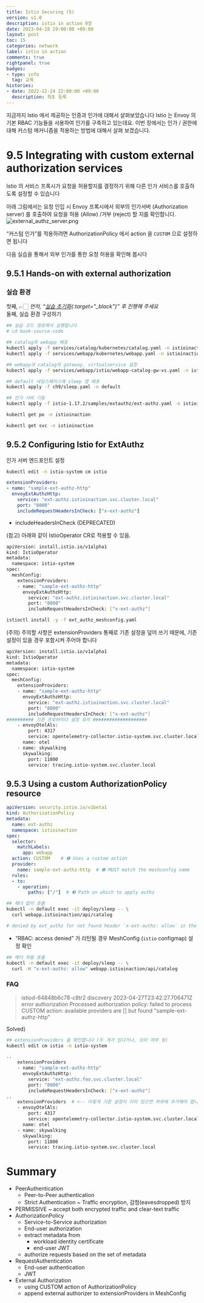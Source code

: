 ```yaml
---
title: Istio Securing (5)  
version: v1.0  
description: istio in action 9장  
date: 2023-04-28 19:00:00 +09:00  
layout: post  
toc: 15  
categories: network
label: istio in action
comments: true
rightpanel: true
badges:
- type: info  
  tag: 교육
histories:
- date: 2022-12-24 22:00:00 +09:00
  description: 최초 등록
---
```


지금까지 Istio 에서 제공하는 인증과 인가에 대해서 살펴보았습니다 Istio 는 Envoy 의 기본 RBAC 기능들을 사용하여 인가를 구축하고 있는데요. 이번 장에서는 인가 / 권한에 대해 커스텀 메커니즘을 적용하는 방법에 대해서 살펴 보겠습니다. 

<!--more-->

# 9.5 Integrating with custom external authorization services
Istio 의 서비스 프록시가 요청을 허용할지를 결정하기 위해 다른 인가 서비스를 호출하도록 설정할 수 있습니다

아래 그림에서는 요청 인입 시 Envoy 프록시에서 외부의 인가서버 (Authorization server) 를 호출하여 요청을 허용 (Allow) /거부 (reject) 할 지를 확인합니다.  
![external_authz_server.png](/docs/assets/img/istio-in-action/external_authz_server.png)

“커스텀 인가”를 적용하려면 AuthorizationPolicy 에서 action 을 `CUSTOM` 으로 설정하면 됩니다

다음 실습을 통해서 외부 인가를 통한 요청 허용을 확인해 봅시다 

## 9.5.1 Hands-on with external authorization

### 실습 환경

첫째, 👉🏻 *먼저, “[실습 초기화](/docs/istio-in-action/Istio-ch9-securing-1-overview#실습-초기화){:target="_black"}” 후 진행해 주세요*  
둘째, 실습 환경 구성하기

```bash
## 실습 코드 경로에서 실행합니다
# cd book-source-code

## catalog와 webapp 배포
kubectl apply -f services/catalog/kubernetes/catalog.yaml -n istioinaction
kubectl apply -f services/webapp/kubernetes/webapp.yaml -n istioinaction

## webapp과 catalog의 gateway, virtualservice 설정
kubectl apply -f services/webapp/istio/webapp-catalog-gw-vs.yaml -n istioinaction

## default 네임스페이스에 sleep 앱 배포
kubectl apply -f ch9/sleep.yaml -n default
```

```bash
## 인가 서버 기동
kubectl apply -f istio-1.17.2/samples/extauthz/ext-authz.yaml -n istioinaction
```

```bash
kubectl get po -n istioinaction

kubectl get svc -n istioinaction
```

## 9.5.2 Configuring Istio for ExtAuthz

인가 서버 엔드포인트 설정 

```bash
kubectl edit -n istio-system cm istio
```

```yaml
extensionProviders:
- name: "sample-ext-authz-http"
  envoyExtAuthzHttp:
    service: "ext-authz.istioinaction.svc.cluster.local"
    port: "8000"
    includeRequestHeadersInCheck: ["x-ext-authz"]
```

- includeHeadersInCheck (DEPRECATED)

(참고) 아래와 같이 IstioOperator CR로 적용할 수 있음. 

```bash
apiVersion: install.istio.io/v1alpha1
kind: IstioOperator
metadata:
  namespace: istio-system
spec:
  meshConfig:
    extensionProviders:
    - name: "sample-ext-authz-http"
      envoyExtAuthzHttp:
        service: "ext-authz.istioinaction.svc.cluster.local"
        port: "8000"
        includeRequestHeadersInCheck: ["x-ext-authz"]
```

```bash
istioctl install -y -f ext_authz_meshconfig.yaml
```

(주의) 주의할 사항은 extensionProviders 통째로 기존 설정을 덮어 쓰기 때문에, 기존 설정이 있을 경우 포함시켜 주어야 합니다 

```bash
apiVersion: install.istio.io/v1alpha1
kind: IstioOperator
metadata:
  namespace: istio-system
spec:
  meshConfig:
    extensionProviders:
    - name: "sample-ext-authz-http"
      envoyExtAuthzHttp:
        service: "ext-authz.istioinaction.svc.cluster.local"
        port: "8000"
        includeRequestHeadersInCheck: ["x-ext-authz"]
########## 기존 프로바이더 설정 유지 ####################
    - envoyOtelAls:
        port: 4317
        service: opentelemetry-collector.istio-system.svc.cluster.local
      name: otel
    - name: skywalking
      skywalking:
        port: 11800
        service: tracing.istio-system.svc.cluster.local
```

## 9.5.3 Using a custom AuthorizationPolicy resource

```yaml
apiVersion: security.istio.io/v1beta1
kind: AuthorizationPolicy
metadata:
  name: ext-authz
  namespace: istioinaction
spec:
  selector:
    matchLabels:
      app: webapp
  action: CUSTOM    # ❶ Uses a custom action
  provider:
    name: sample-ext-authz-http  # ❷ MUST match the meshconfig name
  rules:
  - to:
    - operation:
        paths: ["/"]  # ❸ Path on which to apply authz
```

```bash
## 헤더 없이 호출
kubectl -n default exec -it deploy/sleep -- \
  curl webapp.istioinaction/api/catalog

# denied by ext_authz for not found header `x-ext-authz: allow` in the request
```

- “RBAC: access denied” 가 리턴될 경우 MeshConfig (`istio` configmap) 설정 확인

```bash
## 헤더 적용 호출
kubectl -n default exec -it deploy/sleep -- \
  curl -H "x-ext-authz: allow" webapp.istioinaction/api/catalog
```

### FAQ

> istiod-64848b6c78-c8tr2 discovery 2023-04-27T23:42:27.706471Z	error	authorization	Processed authorization policy: failed to process CUSTOM action: available providers are [] but found "sample-ext-authz-http”
> 

Solved)

```bash
## extensionProviders 을 확인합니다 (두 개가 있다거나, 오타 여부 등)
kubectl edit cm istio -n istio-system

..
    extensionProviders
    - name: "sample-ext-authz-http"
      envoyExtAuthzHttp:
        service: "ext-authz.foo.svc.cluster.local"
        port: "8000"
        includeRequestHeadersInCheck: ["x-ext-authz"]
..
    extensionProviders  # <-- 이렇게 기존 설정이 이미 있으면 하위에 추가해야 합니다 
    - envoyOtelAls:
        port: 4317
        service: opentelemetry-collector.istio-system.svc.cluster.local
      name: otel
    - name: skywalking
      skywalking:
        port: 11800
        service: tracing.istio-system.svc.cluster.local

```

# Summary

- PeerAuthentication
    - Peer-to-Peer authentication
    - Strict Authentication ~ Traffic encryption, 감청(eavesdropped) 방지
- PERMISSIVE ~ accept both encrypted traffic and clear-text traffic
- AuthorizationPolicy
    - Service-to-Service authorization
    - End-user authorization
    - extract metadata from
        - workload identity certificate
        - end-user JWT
    - authorize requests based on the set of metadata
- RequestAuthentication
    - End-user authentication
    - JWT
- External Authorization
    - using CUSTOM action of AuthorizationPolicy
    - append external authorizer to extensionProviders in MeshConfig